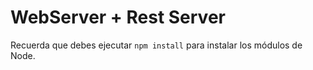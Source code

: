 # WebServer + Rest Server

Recuerda que debes ejecutar ```npm install``` para instalar los módulos de Node.